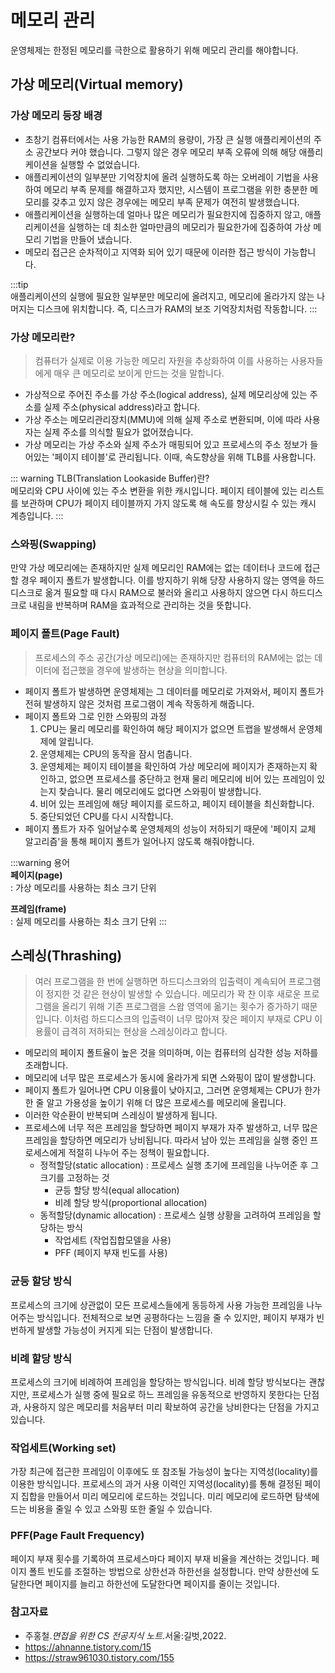# 메모리 관리

운영체제는 한정된 메모리를 극한으로 활용하기 위해 메모리 관리를 해야합니다.

## 가상 메모리(Virtual memory)

### 가상 메모리 등장 배경

- 초창기 컴퓨터에서는 사용 가능한 RAM의 용량이, 가장 큰 실행 애플리케이션의 주소 공간보다 커야 했습니다. 그렇지 않은 경우 메모리 부족 오류에 의해 해당 애플리케이션을 실행할 수 없었습니다.
- 애플리케이션의 일부분만 기억장치에 올려 실행하도록 하는 오버레이 기법을 사용하여 메모리 부족 문제를 해결하고자 했지만, 시스템이 프로그램을 위한 충분한 메모리를 갖추고 있지 않은 경우에는 메모리 부족 문제가
  여전히 발생했습니다.
- 애플리케이션을 실행하는데 얼마나 많은 메모리가 필요한지에 집중하지 않고, 애플리케이션을 실행하는 데 최소한 얼마만큼의 메모리가 필요한가에 집중하여 가상 메모리 기법을 만들어 냈습니다.
- 메모리 접근은 순차적이고 지역화 되어 있기 때문에 이러한 접근 방식이 가능합니다.

:::tip  
애플리케이션의 실행에 필요한 일부분만 메모리에 올려지고, 메모리에 올라가지 않는 나머지는 디스크에 위치합니다. 즉, 디스크가 RAM의 보조 기억장치처럼 작동합니다.
:::

### 가상 메모리란?

> 컴퓨터가 실제로 이용 가능한 메모리 자원을 추상화하여 이를 사용하는 사용자들에게 매우 큰 메모리로 보이게 만드는 것을 말합니다.

- 가상적으로 주어진 주소를 가상 주소(logical address), 실제 메모리상에 있는 주소를 실제 주소(physical address)라고 합니다.
- 가상 주소는 메모리관리장치(MMU)에 의해 실제 주소로 변환되며, 이에 따라 사용자는 실제 주소를 의식할 필요가 없어졌습니다.
- 가상 메모리는 가상 주소와 실제 주소가 매핑되어 있고 프로세스의 주소 정보가 들어있는 '페이지 테이블'로 관리됩니다. 이때, 속도향상을 위해 TLB를 사용합니다.

::: warning TLB(Translation Lookaside Buffer)란?  
메모리와 CPU 사이에 있는 주소 변환을 위한 캐시입니다. 페이지 테이블에 있는 리스트를 보관하며 CPU가 페이지 테이블까지 가지 않도록 해 속도를 향상시킬 수 있는 캐시 계층입니다.
:::

### 스와핑(Swapping)

만약 가상 메모리에는 존재하지만 실제 메모리인 RAM에는 없는 데이터나 코드에 접근할 경우 페이지 폴트가 발생합니다. 이를 방지하기 위해 당장 사용하지 않는 영역을 하드디스크로 옮겨 필요할 때 다시 RAM으로 불러와
올리고 사용하지 않으면 다시 하드디스크로 내림을 반복하며 RAM을 효과적으로 관리하는 것을 뜻합니다.

### 페이지 폴트(Page Fault)

> 프로세스의 주소 공간(가상 메모리)에는 존재하지만 컴퓨터의 RAM에는 없는 데이터에 접근했을 경우에 발생하는 현상을 의미합니다.

- 페이지 폴트가 발생하면 운영체제는 그 데이터를 메모리로 가져와서, 페이지 폴트가 전혀 발생하지 않은 것처럼 프로그램이 계속 작동하게 해줍니다.
- 페이지 폴트와 그로 인한 스와핑의 과정
    1. CPU는 물리 메모리를 확인하여 해당 페이지가 없으면 트랩을 발생해서 운영체제에 알립니다.
    2. 운영체제는 CPU의 동작을 잠시 멈춥니다.
    3. 운영체제는 페이지 테이블을 확인하여 가상 메모리에 페이지가 존재하는지 확인하고, 없으면 프로세스를 중단하고 현재 물리 메모리에 비어 있는 프레임이 있는지 찾습니다. 물리 메모리에도 없다면 스와핑이
       발생합니다.
    4. 비어 있는 프레임에 해당 페이지를 로드하고, 페이지 테이블을 최신화합니다.
    5. 중단되었던 CPU를 다시 시작합니다.
- 페이지 폴트가 자주 일어날수록 운영체제의 성능이 저하되기 때문에 '페이지 교체 알고리즘'을 통해 페이지 폴트가 일어나지 않도록 해줘야합니다.

:::warning 용어  
**페이지(page)**  
: 가상 메모리를 사용하는 최소 크기 단위

**프레임(frame)**  
: 실제 메모리를 사용하는 최소 크기 단위
:::

## 스레싱(Thrashing)

> 여러 프로그램을 한 번에 실행하면 하드디스크와의 입출력이 계속되어 프로그램이 정지한 것 같은 현상이 발생할 수 있습니다. 메모리가 꽉 찬 이후 새로운 프로그램을 올리기 위해 기존 프로그램을 스왑 영역에 옮기는 횟수가 증가하기 때문입니다. 이처럼 하드디스크의 입출력이 너무 많아져 잦은 페이지 부재로 CPU 이용률이 급격히 저하되는 현상을 스레싱이라고 합니다.

- 메모리의 페이지 폴트율이 높은 것을 의미하며, 이는 컴퓨터의 심각한 성능 저하를 초래합니다.
- 메모리에 너무 많은 프로세스가 동시에 올라가게 되면 스와핑이 많이 발생합니다.
- 페이지 폴트가 일어나면 CPU 이용률이 낮아지고, 그러면 운영체제는 CPU가 한가한 줄 알고 가용성을 높이기 위해 더 많은 프로세스를 메모리에 올립니다.
- 이러한 악순환이 반복되며 스레싱이 발생하게 됩니다.
- 프로세스에 너무 적은 프레임을 할당하면 페이지 부재가 자주 발생하고, 너무 많은 프레임을 할당하면 메모리가 낭비됩니다. 따라서 남아 있는 프레임을 실행 중인 프로세스에게 적절히 나누어 주는 정책이 필요합니다.
    - 정적할당(static allocation) : 프로세스 실행 초기에 프레임을 나누어준 후 그 크기를 고정하는 것
        - 균등 할당 방식(equal allocation)
        - 비례 할당 방식(proportional allocation)
    - 동적할당(dynamic allocation) : 프로세스 실행 상황을 고려하여 프레임을 할당하는 방식
        - 작업세트 (작업집합모델을 사용)
        - PFF (페이지 부재 빈도를 사용)

### 균등 할당 방식

프로세스의 크기에 상관없이 모든 프로세스들에게 동등하게 사용 가능한 프레임을 나누어주는 방식입니다. 전체적으로 보면 공평하다는 느낌을 줄 수 있지만, 페이지 부재가 빈번하게 발생할 가능성이 커지게 되는 단점이
발생합니다.

### 비례 할당 방식

프로세스의 크기에 비례하여 프레임을 할당하는 방식입니다. 비례 할당 방식보다는 괜찮지만, 프로세스가 실행 중에 필요로 하느 프레임을 유동적으로 반영하지 못한다는 단점과, 사용하지 않은 메모리를 처음부터 미리 확보하여
공간을 낭비한다는 단점을 가지고 있습니다.

### 작업세트(Working set)

가장 최근에 접근한 프레임이 이후에도 또 참조될 가능성이 높다는 지역성(locality)를 이용한 방식입니다. 프로세스의 과거 사용 이력인 지역성(locality)를 통해 결정된 페이지 집합을 만들어서 미리 메모리에
로드하는 것입니다. 미리 메모리에 로드하면 탐색에 드는 비용을 줄일 수 있고 스와핑 또한 줄일 수 있습니다.

### PFF(Page Fault Frequency)

페이지 부재 횟수를 기록하여 프로세스마다 페이지 부재 비율을 계산하는 것입니다. 페이지 폴트 빈도를 조절하는 방법으로 상한선과 하한선을 설정합니다. 만약 상한선에 도달한다면 페이지를 늘리고 하한선에 도달한다면
페이지를 줄이는 것입니다.

### 참고자료

- 주홍철.*면접을 위한 CS 전공지식 노트*.서울:길벗,2022.
- https://ahnanne.tistory.com/15
- https://straw961030.tistory.com/155